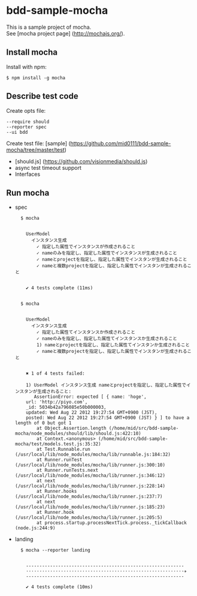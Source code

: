 bdd-sample-mocha
================

This is a sample project of mocha.  
See [mocha project page] (http://mochajs.org/).  


Install mocha
-------------
Install with npm:

    $ npm install -g mocha


Describe test code
------------------

Create opts file:

    --require should
    --reporter spec
    --ui bdd

Create test file: [sample] (https://github.com/mid0111/bdd-sample-mocha/tree/master/test)

+ [should.js] (https://github.com/visionmedia/should.js)
+ async test timeout support
+ Interfaces

Run mocha
---------

+ spec
        
        $ mocha
        
        
          UserModel
            インスタンス生成
              ✓ 指定した属性でインスタンスが作成されること 
              ✓ nameのみを指定し、指定した属性でインスタンスが生成されること 
              ✓ nameとprojectを指定し、指定した属性でインスタンが生成されること 
              ✓ nameと複数projectを指定し、指定した属性でインスタンが生成されること 
        
        
          ✔ 4 tests complete (11ms)
        

        $ mocha
        
        
          UserModel
            インスタンス生成
              ✓ 指定した属性てインスタンスか作成されること 
              ✓ nameのみを指定し、指定した属性てインスタンスか生成されること 
              1) nameとprojectを指定し、指定した属性てインスタンか生成されること
              ✓ nameと複数projectを指定し、指定した属性でインスタンが生成されること 
        
        
          ✖ 1 of 4 tests failed:
        
          1) UserModel インスタンス生成 nameとprojectを指定し、指定した属性でインスタンが生成されること:
             AssertionError: expected [ { name: 'hoge',
          url: 'http://piyo.com',
          _id: 5034b42a796085e50b000003,
          updated: Wed Aug 22 2012 19:27:54 GMT+0900 (JST),
          posted: Wed Aug 22 2012 19:27:54 GMT+0900 (JST) } ] to have a length of 0 but got 1
              at Object.Assertion.length (/home/mid/src/bdd-sample-mocha/node_modules/should/lib/should.js:422:10)
              at Context.<anonymous> (/home/mid/src/bdd-sample-mocha/test/models.test.js:35:32)
              at Test.Runnable.run (/usr/local/lib/node_modules/mocha/lib/runnable.js:184:32)
              at Runner.runTest (/usr/local/lib/node_modules/mocha/lib/runner.js:300:10)
              at Runner.runTests.next (/usr/local/lib/node_modules/mocha/lib/runner.js:346:12)
              at next (/usr/local/lib/node_modules/mocha/lib/runner.js:228:14)
              at Runner.hooks (/usr/local/lib/node_modules/mocha/lib/runner.js:237:7)
              at next (/usr/local/lib/node_modules/mocha/lib/runner.js:185:23)
              at Runner.hook (/usr/local/lib/node_modules/mocha/lib/runner.js:205:5)
              at process.startup.processNextTick.process._tickCallback (node.js:244:9)


+ landing

        $ mocha --reporter landing
        
        
          -----------------------------------------------------------
          ⋅⋅⋅⋅⋅⋅⋅⋅⋅⋅⋅⋅⋅⋅⋅⋅⋅⋅⋅⋅⋅⋅⋅⋅⋅⋅⋅⋅⋅⋅⋅⋅⋅⋅⋅⋅⋅⋅⋅⋅⋅⋅⋅⋅⋅⋅⋅⋅⋅⋅⋅⋅⋅⋅⋅⋅⋅⋅⋅✈
          -----------------------------------------------------------
        
          ✔ 4 tests complete (10ms)


